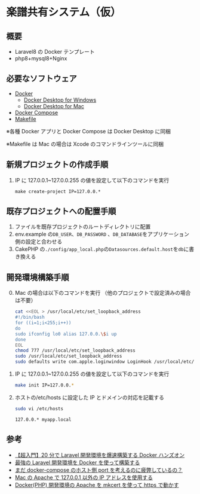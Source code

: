 # 楽譜共有システム（仮）

## 概要

- Laravel8 の Docker テンプレート
- php8+mysql8+Nginx

## 必要なソフトウェア

- [Docker](https://www.docker.com/)
  - [Docker Desktop for Windows](https://hub.docker.com/editions/community/docker-ce-desktop-mac)
  - [Docker Desktop for Mac](https://hub.docker.com/editions/community/docker-ce-desktop-windows/)
- [Docker Compose](https://docs.docker.jp/compose/toc.html)
- [Makefile](http://www.gnu.org/software/make/)

※各種 Docker アプリと Docker Compose は Docker Desktop に同梱

※Makefile は Mac の場合は Xcode のコマンドラインツールに同梱

## 新規プロジェクトの作成手順

1. IP に 127.0.0.1~127.0.0.255 の値を設定して以下のコマンドを実行

   ```
   make create-project IP=127.0.0.*
   ```

## 既存プロジェクトへの配置手順

1. ファイルを既存プロジェクトのルートディレクトリに配置
2. env.example の`DB_USER`、`DB_PASSWORD` 、`DB_DATABASE`をアプリケーション側の設定と合わせる
3. CakePHP の`./config/app_local.php`の`Datasources.default.host`を`db`に書き換える

## 開発環境構築手順

0. Mac の場合は以下のコマンドを実行 （他のプロジェクトで設定済みの場合は不要）

   ```bash
   cat <<EOL > /usr/local/etc/set_loopback_address
   #!/bin/bash
   for ((i=1;i<255;i++))
   do
   sudo ifconfig lo0 alias 127.0.0.\$i up
   done
   EOL
   chmod 777 /usr/local/etc/set_loopback_address
   sudo /usr/local/etc/set_loopback_address
   sudo defaults write com.apple.loginwindow LoginHook /usr/local/etc/set_loopback_address
   ```

1. IP に 127.0.0.1~127.0.0.255 の値を設定して以下のコマンドを実行

   ```bash
   make init IP=127.0.0.*
   ```

2. ホストの/etc/hosts に設定した IP とドメインの対応を記載する

   ```bash
   sudo vi /etc/hosts
   ```

   ```hosts
   127.0.0.* myapp.local
   ```

## 参考

- [【超入門】20 分で Laravel 開発環境を爆速構築する Docker ハンズオン](https://qiita.com/ucan-lab/items/56c9dc3cf2e6762672f4)
- [最強の Laravel 開発環境を Docker を使って構築する](https://qiita.com/ucan-lab/items/5fc1281cd8076c8ac9f4)
- [まだ docker-compose のホスト側 port を考えるのに疲弊しているの？](https://wand-ta.hatenablog.com/entry/2020/05/23/011001)
- [Mac の Apache で 127.0.0.1 以外の IP アドレスを使用する](https://qiita.com/HanaeKae/items/79d783521b83e350fa42)
- [Docker(PHP) 開発環境の Apache を mkcert を使って https で動かす](https://zenn.dev/oppara/articles/docker-php-apache-mkcert)
